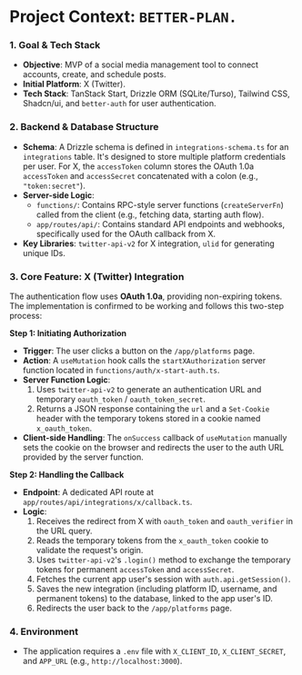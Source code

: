 # Project Context: `BETTER-PLAN.`

### 1. Goal & Tech Stack
- **Objective**: MVP of a social media management tool to connect accounts, create, and schedule posts.
- **Initial Platform**: X (Twitter).
- **Tech Stack**: TanStack Start, Drizzle ORM (SQLite/Turso), Tailwind CSS, Shadcn/ui, and `better-auth` for user authentication.

### 2. Backend & Database Structure
- **Schema**: A Drizzle schema is defined in `integrations-schema.ts` for an `integrations` table. It's designed to store multiple platform credentials per user. For X, the `accessToken` column stores the OAuth 1.0a `accessToken` and `accessSecret` concatenated with a colon (e.g., `"token:secret"`).
- **Server-side Logic**:
  - `functions/`: Contains RPC-style server functions (`createServerFn`) called from the client (e.g., fetching data, starting auth flow).
  - `app/routes/api/`: Contains standard API endpoints and webhooks, specifically used for the OAuth callback from X.
- **Key Libraries**: `twitter-api-v2` for X integration, `ulid` for generating unique IDs.

### 3. Core Feature: X (Twitter) Integration
The authentication flow uses **OAuth 1.0a**, providing non-expiring tokens. The implementation is confirmed to be working and follows this two-step process:

**Step 1: Initiating Authorization**
- **Trigger**: The user clicks a button on the `/app/platforms` page.
- **Action**: A `useMutation` hook calls the `startXAuthorization` server function located in `functions/auth/x-start-auth.ts`.
- **Server Function Logic**:
    1. Uses `twitter-api-v2` to generate an authentication URL and temporary `oauth_token` / `oauth_token_secret`.
    2. Returns a JSON response containing the `url` and a `Set-Cookie` header with the temporary tokens stored in a cookie named `x_oauth_token`.
- **Client-side Handling**: The `onSuccess` callback of `useMutation` manually sets the cookie on the browser and redirects the user to the auth URL provided by the server function.

**Step 2: Handling the Callback**
- **Endpoint**: A dedicated API route at `app/routes/api/integrations/x/callback.ts`.
- **Logic**:
    1. Receives the redirect from X with `oauth_token` and `oauth_verifier` in the URL query.
    2. Reads the temporary tokens from the `x_oauth_token` cookie to validate the request's origin.
    3. Uses `twitter-api-v2`'s `.login()` method to exchange the temporary tokens for permanent `accessToken` and `accessSecret`.
    4. Fetches the current app user's session with `auth.api.getSession()`.
    5. Saves the new integration (including platform ID, username, and permanent tokens) to the database, linked to the app user's ID.
    6. Redirects the user back to the `/app/platforms` page.

### 4. Environment
- The application requires a `.env` file with `X_CLIENT_ID`, `X_CLIENT_SECRET`, and `APP_URL` (e.g., `http://localhost:3000`).